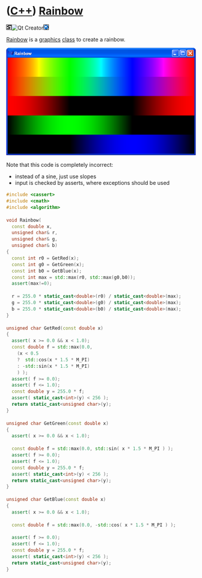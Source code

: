 # ([C++](Cpp.md)) [Rainbow](CppRainbow.md)

![STL](PicStl.png)![Qt
Creator](PicQtCreator.png)![Lubuntu](PicLubuntu.png)

[Rainbow](CppRainbow.md) is a [graphics](CppGraphics.md)
[class](CppClass.md) to create a rainbow.

![View a picture of the gradient created by the Rainbow function (upper row)](CppRainbow.png)

Note that this code is completely incorrect:

 * instead of a sine, just use slopes
 * input is checked by asserts, where exceptions should be used

```c++
#include <cassert>
#include <cmath>
#include <algorithm>

void Rainbow(
  const double x, 
  unsigned char& r, 
  unsigned char& g, 
  unsigned char& b)
{
  const int r0 = GetRed(x);
  const int g0 = GetGreen(x);
  const int b0 = GetBlue(x);
  const int max = std::max(r0, std::max(g0,b0));
  assert(max!=0);

  r = 255.0 * static_cast<double>(r0) / static_cast<double>(max);
  g = 255.0 * static_cast<double>(g0) / static_cast<double>(max);
  b = 255.0 * static_cast<double>(b0) / static_cast<double>(max);
}

unsigned char GetRed(const double x)
{
  assert( x >= 0.0 && x < 1.0);
  const double f = std::max(0.0,
    (x < 0.5
    ?  std::cos(x * 1.5 * M_PI)
    : -std::sin(x * 1.5 * M_PI)
    ) );
  assert( f >= 0.0);
  assert( f <= 1.0);
  const double y = 255.0 * f;
  assert( static_cast<int>(y) < 256 );
  return static_cast<unsigned char>(y);
}

unsigned char GetGreen(const double x)
{
  assert( x >= 0.0 && x < 1.0);

  const double f = std::max(0.0, std::sin( x * 1.5 * M_PI ) );
  assert( f >= 0.0);
  assert( f <= 1.0);
  const double y = 255.0 * f;
  assert( static_cast<int>(y) < 256 );
  return static_cast<unsigned char>(y);
}

unsigned char GetBlue(const double x)
{
  assert( x >= 0.0 && x < 1.0);

  const double f = std::max(0.0, -std::cos( x * 1.5 * M_PI ) );

  assert( f >= 0.0);
  assert( f <= 1.0);
  const double y = 255.0 * f;
  assert( static_cast<int>(y) < 256 );
  return static_cast<unsigned char>(y);
}
```